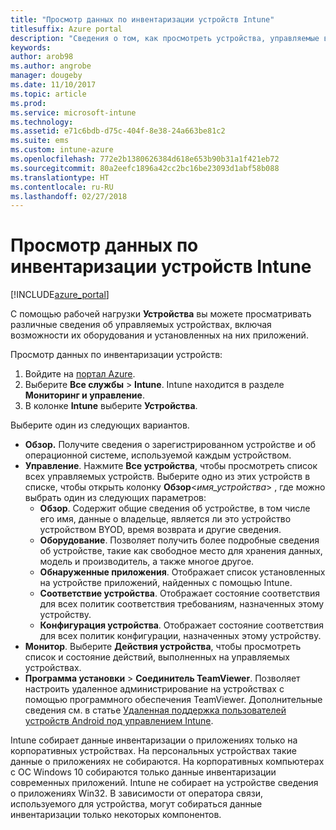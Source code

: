 ```yaml
---
title: "Просмотр данных по инвентаризации устройств Intune"
titlesuffix: Azure portal
description: "Сведения о том, как просмотреть устройства, управляемые в Intune, а также оценить состояние их оборудования и установленных на них приложений.\""
keywords: 
author: arob98
ms.author: angrobe
manager: dougeby
ms.date: 11/10/2017
ms.topic: article
ms.prod: 
ms.service: microsoft-intune
ms.technology: 
ms.assetid: e71c6bdb-d75c-404f-8e38-24a663be81c2
ms.suite: ems
ms.custom: intune-azure
ms.openlocfilehash: 772e2b1380626384d618e653b90b31a1f421eb72
ms.sourcegitcommit: 80a2eefc1896a42cc2bc16be23093d1abf58b088
ms.translationtype: HT
ms.contentlocale: ru-RU
ms.lasthandoff: 02/27/2018
---
```

# <a name="how-to-view-intune-device-inventory"></a>Просмотр данных по инвентаризации устройств Intune


[!INCLUDE[azure_portal](./includes/azure_portal.md)]

С помощью рабочей нагрузки **Устройства** вы можете просматривать различные сведения об управляемых устройствах, включая возможности их оборудования и установленных на них приложений. 

Просмотр данных по инвентаризации устройств:

1. Войдите на [портал Azure](https://portal.azure.com).
2. Выберите **Все службы** > **Intune**. Intune находится в разделе **Мониторинг и управление**.
3. В колонке **Intune** выберите **Устройства**.

Выберите один из следующих вариантов.

- **Обзор.** Получите сведения о зарегистрированном устройстве и об операционной системе, используемой каждым устройством.
- **Управление**. Нажмите **Все устройства**, чтобы просмотреть список всех управляемых устройств.
    Выберите одно из этих устройств в списке, чтобы открыть колонку **Обзор**<*имя_устройства*> , где можно выбрать один из следующих параметров:
    - **Обзор**. Содержит общие сведения об устройстве, в том числе его имя, данные о владельце, является ли это устройство устройством BYOD, время возврата и другие сведения.
    - **Оборудование**. Позволяет получить более подробные сведения об устройстве, такие как свободное место для хранения данных, модель и производитель, а также многое другое.
    - **Обнаруженные приложения**. Отображает список установленных на устройстве приложений, найденных с помощью Intune.
    - **Соответствие устройства**. Отображает состояние соответствия для всех политик соответствия требованиям, назначенных этому устройству.
    - **Конфигурация устройства**. Отображает состояние соответствия для всех политик конфигурации, назначенных этому устройству.
- **Монитор**. Выберите **Действия устройства**, чтобы просмотреть список и состояние действий, выполненных на управляемых устройствах.
- **Программа установки** > **Соединитель TeamViewer**. Позволяет настроить удаленное администрирование на устройствах с помощью программного обеспечения TeamViewer. Дополнительные сведения см. в статье [Удаленная поддержка пользователей устройств Android под управлением Intune](/intune/device-profile-android-teamviewer).

Intune собирает данные инвентаризации о приложениях только на корпоративных устройствах. На персональных устройствах такие данные о приложениях не собираются. На корпоративных компьютерах с ОС Windows 10 собираются только данные инвентаризации современных приложений. Intune не собирает на устройстве сведения о приложениях Win32. В зависимости от оператора связи, используемого для устройства, могут собираться данные инвентаризации только некоторых компонентов.
